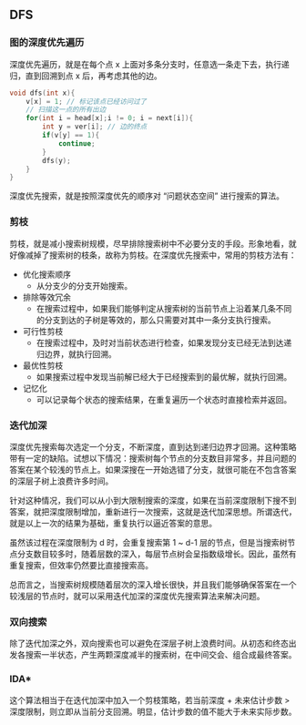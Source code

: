## DFS

### 图的深度优先遍历

深度优先遍历，就是在每个点 x 上面对多条分支时，任意选一条走下去，执行递归，直到回溯到点 x 后，再考虑其他的边。

```cpp
void dfs(int x){
    v[x] = 1; // 标记该点已经访问过了
    // 扫描这一点的所有出边
    for(int i = head[x];i != 0; i = next[i]){
        int y = ver[i]; // 边的终点
        if(v[y] == 1){
            continue;
        }
        dfs(y);
    }
}
```

深度优先搜索，就是按照深度优先的顺序对 “问题状态空间” 进行搜索的算法。

### 剪枝

剪枝，就是减小搜索树规模，尽早排除搜索树中不必要分支的手段。形象地看，就好像减掉了搜索树的枝条，故称为剪枝。在深度优先搜索中，常用的剪枝方法有：

- 优化搜索顺序
    - 从分支少的分支开始搜索。
- 排除等效冗余
    - 在搜索过程中，如果我们能够判定从搜索树的当前节点上沿着某几条不同的分支到达的子树是等效的，那么只需要对其中一条分支执行搜索。
- 可行性剪枝
    - 在搜索过程中，及时对当前状态进行检查，如果发现分支已经无法到达递归边界，就执行回溯。
- 最优性剪枝
    - 如果搜索过程中发现当前解已经大于已经搜索到的最优解，就执行回溯。
- 记忆化
    - 可以记录每个状态的搜索结果，在重复遍历一个状态时直接检索并返回。

### 迭代加深

深度优先搜索每次选定一个分支，不断深度，直到达到递归边界才回溯。这种策略带有一定的缺陷。试想以下情况：搜索树每个节点的分支数目非常多，并且问题的答案在某个较浅的节点上。如果深搜在一开始选错了分支，就很可能在不包含答案的深层子树上浪费许多时间。

针对这种情况，我们可以从小到大限制搜索的深度，如果在当前深度限制下搜不到答案，就把深度限制增加，重新进行一次搜索，这就是迭代加深思想。所谓迭代，就是以上一次的结果为基础，重复执行以逼近答案的意思。

虽然该过程在深度限制为 d 时，会重复搜索第 1 ~ d-1 层的节点，但是当搜索树节点分支数目较多时，随着层数的深入，每层节点树会呈指数级增长。因此，虽然有重复搜索，但效率仍然要比直接搜索高。

总而言之，当搜索树规模随着层次的深入增长很快，并且我们能够确保答案在一个较浅层的节点时，就可以采用迭代加深的深度优先搜索算法来解决问题。

### 双向搜索

除了迭代加深之外，双向搜索也可以避免在深层子树上浪费时间。从初态和终态出发各搜索一半状态，产生两颗深度减半的搜索树，在中间交会、组合成最终答案。

### IDA\*

这个算法相当于在迭代加深中加入一个剪枝策略，若当前深度 +  未来估计步数 > 深度限制，则立即从当前分支回溯。明显，估计步数的值不能大于未来实际步数。